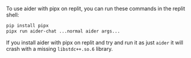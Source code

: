 To use aider with pipx on replit, you can run these commands in the replit shell:

```bash
pip install pipx
pipx run aider-chat ...normal aider args...
```

If you install aider with pipx on replit and try and run it as just `aider` it will crash with a missing `libstdc++.so.6` library.

